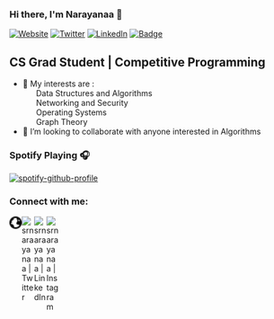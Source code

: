### Hi there, I'm Narayanaa 👋

[![Website](https://img.shields.io/badge/geeksingularity-Visit-brightgreen)](http://geeksingularity.com)
[![Twitter ](https://img.shields.io/twitter/url/https/twitter.com/srnarayanaa.svg?style=social&label=Follow%20%40srnarayanaa)](https://twitter.com/srnarayanaa)
[![LinkedIn ](https://img.shields.io/badge/LinkedIn-blue?style=flat&logo=linkedin&labelColor=blue)](https://linkedin.com/in/srnarayanaa)
[![Badge](https://cp-logo.vercel.app/codechef/srnarayanaa)](https://www.codechef.com/users/srnarayanaa)
## CS Grad Student | Competitive Programming

- 🌱 My interests are : <br/>
      &nbsp;&nbsp;&nbsp;&nbsp;&nbsp;&nbsp;Data Structures and Algorithms <br/>
      &nbsp;&nbsp;&nbsp;&nbsp;&nbsp;&nbsp;Networking and Security <br/>
      &nbsp;&nbsp;&nbsp;&nbsp;&nbsp;&nbsp;Operating Systems <br/>
      &nbsp;&nbsp;&nbsp;&nbsp;&nbsp;&nbsp;Graph Theory <br/>
- 👯 I’m looking to collaborate with anyone interested in Algorithms

### Spotify Playing 🎧

[![spotify-github-profile](https://spotify-github-profile.vercel.app/api/view?uid=i0wf12gfs0gi48un0c48r8c5d&cover_image=false&theme=default)](https://spotify-github-profile.vercel.app/api/view?uid=i0wf12gfs0gi48un0c48r8c5d&redirect=true)

### Connect with me:

[<img align="left" alt="geeksingularity.com" width="22px" src="https://raw.githubusercontent.com/iconic/open-iconic/master/svg/globe.svg" />][website]
[<img align="left" alt="srnarayanaa | Twitter" width="22px" src="https://cdn.jsdelivr.net/npm/simple-icons@v3/icons/twitter.svg" />][twitter]
[<img align="left" alt="srnarayanaa | LinkedIn" width="22px" src="https://cdn.jsdelivr.net/npm/simple-icons@v3/icons/linkedin.svg" />][linkedin]
[<img align="left" alt="srnarayanaa | Instagram" width="22px" src="https://cdn.jsdelivr.net/npm/simple-icons@v3/icons/instagram.svg" />][instagram]
<br />


[website]: https://geeksingularity.com
[twitter]: https://twitter.com/srnarayanaa
[instagram]: https://instagram.com/srnarayanaa
[linkedin]: https://linkedin.com/in/srnarayanaa
